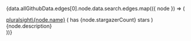 {data.allGithubData.edges[0].node.data.search.edges.map(({ node }) => (
  <div className={styles.repository}>
    <div className={styles.name}><a href={node.url}>pluralsight\{node.name}</a> 
      <span className={styles.stars}> ( has {node.stargazerCount} stars )</span>
    </div>
    <div className={styles.description}>{node.description}</div>
  </div>
))}